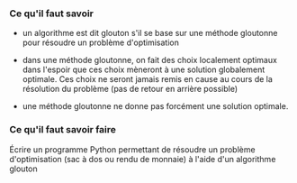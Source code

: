 ### Ce qu'il faut savoir

- un algorithme est dit glouton s'il se base sur une méthode gloutonne pour résoudre un problème d'optimisation

- dans une méthode gloutonne, on fait des choix localement optimaux dans l'espoir que ces choix mèneront à une solution globalement optimale. Ces choix ne seront jamais remis en  cause  au  cours de la résolution du problème (pas de retour en arrière possible)

- une méthode gloutonne ne donne pas forcément une solution optimale.

### Ce qu'il faut savoir faire

Écrire un programme Python permettant de résoudre un problème d'optimisation (sac à dos ou rendu de monnaie) à l'aide d'un algorithme glouton